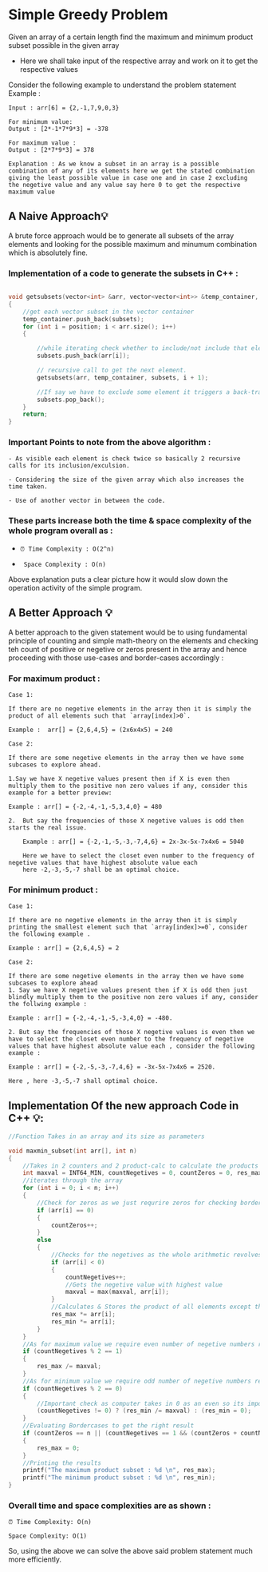 # Simple Greedy Problem 

<!-- ## Definition -->

Given an array of a certain length find the maximum and minimum product subset possible in the given array

- Here we shall take input of the respective array and work on it to get the respective values

Consider the following example to understand the problem statement
Example :

```
Input : arr[6] = {2,-1,7,9,0,3}

For minimum value:
Output : [2*-1*7*9*3] = -378

For maximum value :
Output : [2*7*9*3] = 378

Explanation : As we know a subset in an array is a possible combination of any of its elements here we get the stated combination giving the least possible value in case one and in case 2 excluding the negetive value and any value say here 0 to get the respective maximum value

```

## A Naive Approach💡

A brute force approach would be to generate all subsets of the array elements and looking for the possible maximum and minumum combination which is absolutely fine.

### Implementation of a code to generate the subsets in C++ :

```c++

void getsubsets(vector<int> &arr, vector<vector<int>> &temp_container, vector<int> &subsets, int position)
{
    //get each vector subset in the vector container
    temp_container.push_back(subsets);
    for (int i = position; i < arr.size(); i++)
    {

        //while iterating check whether to include/not include that element in the final set to be uploaded
        subsets.push_back(arr[i]);

        // recursive call to get the next element.
        getsubsets(arr, temp_container, subsets, i + 1);

        //If say we have to exclude some element it triggers a back-track by removing that element
        subsets.pop_back();
    }
    return;
}

```

### Important Points to note from the above algorithm :

    - As visible each element is check twice so basically 2 recursive calls for its inclusion/exculsion.

    - Considering the size of the given array which also increases the time taken.

    - Use of another vector in between the code. 

### These parts increase both the time & space complexity of the whole program overall as :

- `⏰ Time Complexity : O(2^n)`

- ` Space Complexity : O(n)`

Above explanation puts a clear picture how it would slow down the operation activity of the simple program.

## A Better Approach 💡

A better approach to the given statement would be to using fundamental principle of counting and simple math-theory on the elements and checking teh count of positive or negetive or zeros present in the array and hence proceeding with those use-cases and border-cases accordingly :

### For maximum product :

`Case 1:`

    If there are no negetive elements in the array then it is simply the product of all elements such that `array[index]>0`.

    Example :  arr[] = {2,6,4,5} = (2x6x4x5) = 240

`Case 2:`

    If there are some negetive elements in the array then we have some subcases to explore ahead.

    1.Say we have X negetive values present then if X is even then multiply them to the positive non zero values if any, consider this example for a better preview:

    Example : arr[] = {-2,-4,-1,-5,3,4,0} = 480

    2.  But say the frequencies of those X negetive values is odd then starts the real issue.

        Example : arr[] = {-2,-1,-5,-3,-7,4,6} = 2x-3x-5x-7x4x6 = 5040

        Here we have to select the closet even number to the frequency of negetive values that have highest absolute value each 
        here -2,-3,-5,-7 shall be an optimal choice.

### For minimum product :

`Case 1:`

    If there are no negetive elements in the array then it is simply printing the smallest element such that `array[index]>=0`, consider the following example .

    Example : arr[] = {2,6,4,5} = 2

`Case 2:`

    If there are some negetive elements in the array then we have some subcases to explore ahead
    1. Say we have X negetive values present then if X is odd then just blindly multiply them to the positive non zero values if any, consider the follwing example :

    Example : arr[] = {-2,-4,-1,-5,-3,4,0} = -480.

    2. But say the frequencies of those X negetive values is even then we have to select the closet even number to the frequency of negetive values that have highest absolute value each , consider the following example :

    Example : arr[] = {-2,-5,-3,-7,4,6} = -3x-5x-7x4x6 = 2520.

    Here , here -3,-5,-7 shall optimal choice.

## Implementation Of the new approach Code in C++ 💡:

```c++
//Function Takes in an array and its size as parameters

void maxmin_subset(int arr[], int n)
{
    //Takes in 2 counters and 2 product-calc to calculate the products respectively
    int maxval = INT64_MIN, countNegetives = 0, countZeros = 0, res_max = 1, res_min = 1;
    //iterates through the array
    for (int i = 0; i < n; i++)
    {
        //Check for zeros as we just requrire zeros for checking border cases below
        if (arr[i] == 0)
        {
            countZeros++;
        }
        else
        {
            //Checks for the negetives as the whole arithmetic revolves aroung count/magnitude of the negetive numbers
            if (arr[i] < 0)
            {
                countNegetives++;
                //Gets the negetive value with highest value
                maxval = max(maxval, arr[i]);
            }
            //Calculates & Stores the product of all elements except those of zeros
            res_max *= arr[i];
            res_min *= arr[i];
        }
    }
    //As for maximum value we require even number of negetive numbers removing the unnecesarry addon value
    if (countNegetives % 2 == 1)
    {
        res_max /= maxval;
    }
    //As for minimum value we require odd number of negetive numbers removing the unnecesarry addon value
    if (countNegetives % 2 == 0)
    {
        //Important check as computer takes in 0 as an even so its important to check for that as well as do a bordercase check
        (countNegetives != 0) ? (res_min /= maxval) : (res_min = 0);
    }
    //Evaluating Bordercases to get the right result
    if (countZeros == n || (countNegetives == 1 && (countZeros + countNegetives) == n))
    {
        res_max = 0;
    }
    //Printing the results
    printf("The maximum product subset : %d \n", res_max);
    printf("The minimum product subset : %d \n", res_min);
}

```

### Overall time and space complexities are as shown :


`⏰ Time Complexity: O(n)`

`Space Complexity: O(1)`

So, using the above we can solve the above said problem statement much more efficiently.
